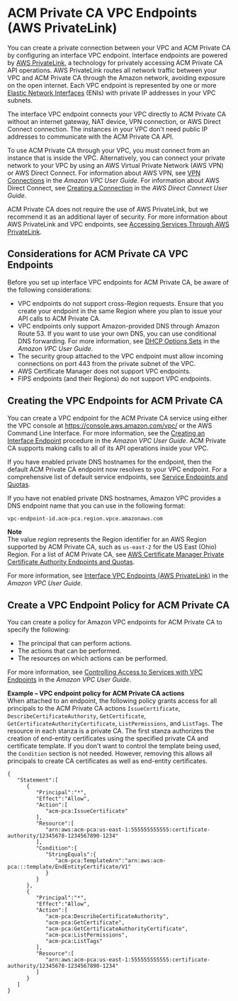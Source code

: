 # ACM Private CA VPC Endpoints \(AWS PrivateLink\)<a name="vpc-endpoints"></a>

You can create a private connection between your VPC and ACM Private CA by configuring an interface VPC endpoint\. Interface endpoints are powered by [AWS PrivateLink](https://docs.aws.amazon.com/whitepapers/latest/aws-vpc-connectivity-options/aws-privatelink.html), a technology for privately accessing ACM Private CA API operations\. AWS PrivateLink routes all network traffic between your VPC and ACM Private CA through the Amazon network, avoiding exposure on the open internet\. Each VPC endpoint is represented by one or more [Elastic Network Interfaces](https://docs.aws.amazon.com/AWSEC2/latest/UserGuide/using-eni.html) \(ENIs\) with private IP addresses in your VPC subnets\. 

The interface VPC endpoint connects your VPC directly to ACM Private CA without an internet gateway, NAT device, VPN connection, or AWS Direct Connect connection\. The instances in your VPC don't need public IP addresses to communicate with the ACM Private CA API\. 

To use ACM Private CA through your VPC, you must connect from an instance that is inside the VPC\. Alternatively, you can connect your private network to your VPC by using an AWS Virtual Private Network \(AWS VPN\) or AWS Direct Connect\. For information about AWS VPN, see [VPN Connections](https://docs.aws.amazon.com/vpc/latest/userguide/vpn-connections.html) in the *Amazon VPC User Guide*\. For information about AWS Direct Connect, see [Creating a Connection](https://docs.aws.amazon.com/directconnect/latest/UserGuide/create-connection.html) in the *AWS Direct Connect User Guide*\.

ACM Private CA does not require the use of AWS PrivateLink, but we recommend it as an additional layer of security\. For more information about AWS PrivateLink and VPC endpoints, see [Accessing Services Through AWS PrivateLink](https://docs.aws.amazon.com/vpc/latest/userguide/what-is-amazon-vpc.html#what-is-privatelink)\.

## Considerations for ACM Private CA VPC Endpoints<a name="vpc-endpoint-considerations"></a>

Before you set up interface VPC endpoints for ACM Private CA, be aware of the following considerations:
+ VPC endpoints do not support cross\-Region requests\. Ensure that you create your endpoint in the same Region where you plan to issue your API calls to ACM Private CA\.
+ VPC endpoints only support Amazon\-provided DNS through Amazon Route 53\. If you want to use your own DNS, you can use conditional DNS forwarding\. For more information, see [DHCP Options Sets](https://docs.aws.amazon.com/vpc/latest/userguide/VPC_DHCP_Options.html) in the *Amazon VPC User Guide*\.
+ The security group attached to the VPC endpoint must allow incoming connections on port 443 from the private subnet of the VPC\.
+ AWS Certificate Manager does not support VPC endpoints\.
+ FIPS endpoints \(and their Regions\) do not support VPC endpoints\.

## Creating the VPC Endpoints for ACM Private CA<a name="ecs-setting-up-vpc-create"></a>

You can create a VPC endpoint for the ACM Private CA service using either the VPC console at [https://console\.aws\.amazon\.com/vpc/](https://console.aws.amazon.com/vpc/) or the AWS Command Line Interface\. For more information, see the [Creating an Interface Endpoint](https://docs.aws.amazon.com/vpc/latest/userguide/vpce-interface.html#create-interface-endpoint) procedure in the *Amazon VPC User Guide*\. ACM Private CA supports making calls to all of its API operations inside your VPC\.

If you have enabled private DNS hostnames for the endpoint, then the default ACM Private CA endpoint now resolves to your VPC endpoint\. For a comprehensive list of default service endpoints, see [Service Endpoints and Quotas](https://docs.aws.amazon.com/general/latest/gr/aws-service-information.html)\.

If you have not enabled private DNS hostnames, Amazon VPC provides a DNS endpoint name that you can use in the following format:

```
vpc-endpoint-id.acm-pca.region.vpce.amazonaws.com
```

**Note**  
The value *region* represents the Region identifier for an AWS Region supported by ACM Private CA, such as `us-east-2` for the US East \(Ohio\) Region\. For a list of ACM Private CA, see [AWS Certificate Manager Private Certificate Authority Endpoints and Quotas](https://docs.aws.amazon.com/general/latest/gr/acm-pca.html)\.

For more information, see [Interface VPC Endpoints \(AWS PrivateLink\)](https://docs.aws.amazon.com/vpc/latest/userguide/vpce-interface.html) in the *Amazon VPC User Guide*\. 

## Create a VPC Endpoint Policy for ACM Private CA<a name="api-private-link-policy"></a>

You can create a policy for Amazon VPC endpoints for ACM Private CA to specify the following: 
+ The principal that can perform actions\.
+ The actions that can be performed\.
+ The resources on which actions can be performed\.

For more information, see [Controlling Access to Services with VPC Endpoints](https://docs.aws.amazon.com/vpc/latest/userguide/vpc-endpoints-access.html) in the *Amazon VPC User Guide*\. 

**Example – VPC endpoint policy for ACM Private CA actions**  
When attached to an endpoint, the following policy grants access for all principals to the ACM Private CA actions `IssueCertificate`, `DescribeCertificateAuthority`, `GetCertificate`, `GetCertificateAuthorityCertificate`, `ListPermissions`, and `ListTags`\. The resource in each stanza is a private CA\. The first stanza authorizes the creation of end\-entity certificates using the specified private CA and certificate template\. If you don't want to control the template being used, the `Condition` section is not needed\. However, removing this allows all principals to create CA certificates as well as end\-entity certificates\.

```
{
   "Statement":[
      {
         "Principal":"*",
         "Effect":"Allow",
         "Action":[
            "acm-pca:IssueCertificate"
         ],
         "Resource":[
            "arn:aws:acm-pca:us-east-1:555555555555:certificate-authority/12345678-1234567890-1234"
         ],
         "Condition":{
            "StringEquals":{
               "acm-pca:TemplateArn":"arn:aws:acm-pca:::template/EndEntityCertificate/V1"
            }
         }
      },
      {
         "Principal":"*",
         "Effect":"Allow",
         "Action":[
            "acm-pca:DescribeCertificateAuthority",
            "acm-pca:GetCertificate",
            "acm-pca:GetCertificateAuthorityCertificate",
            "acm-pca:ListPermissions",
            "acm-pca:ListTags"
         ],
         "Resource":[
            "arn:aws:acm-pca:us-east-1:555555555555:certificate-authority/12345678-1234567890-1234"
         ]
      }
   ]
}
```